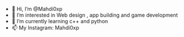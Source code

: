 - 👋 Hi, I’m @Mahdi0xp
- 👀 I’m interested in Web design , app building and game development
- 🌱 I’m currently learning c++ and python
- 📫 My Instagram: Mahdi0xp
